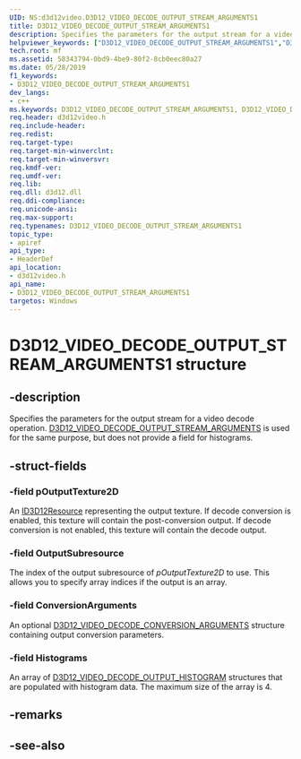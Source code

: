 ```yaml
---
UID: NS:d3d12video.D3D12_VIDEO_DECODE_OUTPUT_STREAM_ARGUMENTS1
title: D3D12_VIDEO_DECODE_OUTPUT_STREAM_ARGUMENTS1
description: Specifies the parameters for the output stream for a video decode operation.
helpviewer_keywords: ["D3D12_VIDEO_DECODE_OUTPUT_STREAM_ARGUMENTS1","D3D12_VIDEO_DECODE_OUTPUT_STREAM_ARGUMENTS1",""]
tech.root: mf
ms.assetid: 58343794-0bd9-4be9-80f2-8cb0eec80a27
ms.date: 05/28/2019
f1_keywords:
- D3D12_VIDEO_DECODE_OUTPUT_STREAM_ARGUMENTS1
dev_langs:
- c++
ms.keywords: D3D12_VIDEO_DECODE_OUTPUT_STREAM_ARGUMENTS1, D3D12_VIDEO_DECODE_OUTPUT_STREAM_ARGUMENTS1,
req.header: d3d12video.h
req.include-header: 
req.redist: 
req.target-type: 
req.target-min-winverclnt: 
req.target-min-winversvr: 
req.kmdf-ver: 
req.umdf-ver: 
req.lib: 
req.dll: d3d12.dll
req.ddi-compliance: 
req.unicode-ansi: 
req.max-support: 
req.typenames: D3D12_VIDEO_DECODE_OUTPUT_STREAM_ARGUMENTS1
topic_type:
- apiref
api_type:
- HeaderDef
api_location:
- d3d12video.h
api_name:
- D3D12_VIDEO_DECODE_OUTPUT_STREAM_ARGUMENTS1
targetos: Windows
---
```


# D3D12_VIDEO_DECODE_OUTPUT_STREAM_ARGUMENTS1 structure

## -description

Specifies the parameters for the output stream for a video decode operation. [D3D12_VIDEO_DECODE_OUTPUT_STREAM_ARGUMENTS](ns-d3d12video-d3d12_video_decode_output_stream_arguments.md) is used for the same purpose, but does not provide a field for histograms.

## -struct-fields

### -field pOutputTexture2D

An [ID3D12Resource](https://docs.microsoft.com/windows/desktop/api/d3d12/nn-d3d12-id3d12resource) representing the output texture.  If decode conversion is enabled, this texture will contain the post-conversion output.  If decode conversion is not enabled, this texture will contain the decode output.
 
### -field OutputSubresource

The index of the output subresource of *pOutputTexture2D* to use.  This allows you to specify array indices if the output is an array.
 
### -field ConversionArguments

An optional [D3D12_VIDEO_DECODE_CONVERSION_ARGUMENTS](ns-d3d12video-d3d12_video_decode_conversion_arguments.md) structure containing output conversion parameters.
 
### -field Histograms

An array of [D3D12_VIDEO_DECODE_OUTPUT_HISTOGRAM](ns-d3d12video-d3d12_video_decode_output_histogram.md) structures that are populated with histogram data. The maximum size of the array is 4.

## -remarks

## -see-also
